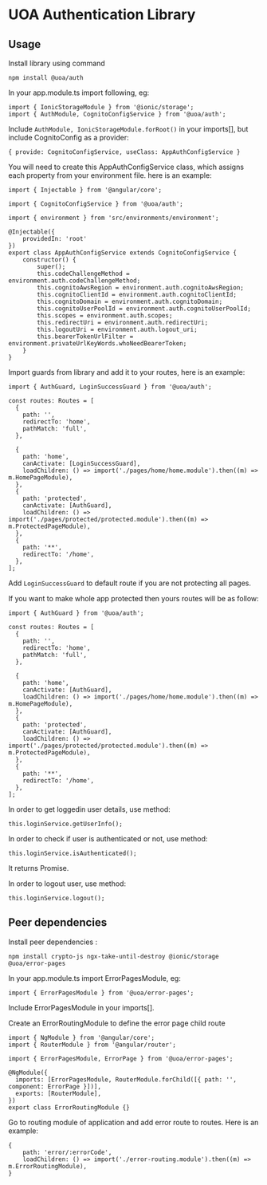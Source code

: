 # UOA Authentication Library

## Usage

Install library using command

```
npm install @uoa/auth
```

In your app.module.ts import following, eg:

```
import { IonicStorageModule } from '@ionic/storage';
import { AuthModule, CognitoConfigService } from '@uoa/auth';
```

Include `AuthModule, IonicStorageModule.forRoot()` in your imports[], but include CognitoConfig as a provider:

`{ provide: CognitoConfigService, useClass: AppAuthConfigService }`

You will need to create this AppAuthConfigService class, which assigns each property from your environment file. here is an example:

```
import { Injectable } from '@angular/core';

import { CognitoConfigService } from '@uoa/auth';

import { environment } from 'src/environments/environment';

@Injectable({
    providedIn: 'root'
})
export class AppAuthConfigService extends CognitoConfigService {
    constructor() {
        super();
        this.codeChallengeMethod = environment.auth.codeChallengeMethod;
        this.cognitoAwsRegion = environment.auth.cognitoAwsRegion;
        this.cognitoClientId = environment.auth.cognitoClientId;
        this.cognitoDomain = environment.auth.cognitoDomain;
        this.cognitoUserPoolId = environment.auth.cognitoUserPoolId;
        this.scopes = environment.auth.scopes;
        this.redirectUri = environment.auth.redirectUri;
        this.logoutUri = environment.auth.logout_uri;
        this.bearerTokenUrlFilter = environment.privateUrlKeyWords.whoNeedBearerToken;
    }
}
```

Import guards from library and add it to your routes, here is an example:

```
import { AuthGuard, LoginSuccessGuard } from '@uoa/auth';

const routes: Routes = [
  {
    path: '',
    redirectTo: 'home',
    pathMatch: 'full',
  },

  {
    path: 'home',
    canActivate: [LoginSuccessGuard],
    loadChildren: () => import('./pages/home/home.module').then((m) => m.HomePageModule),
  },
  {
    path: 'protected',
    canActivate: [AuthGuard],
    loadChildren: () => import('./pages/protected/protected.module').then((m) => m.ProtectedPageModule),
  },
  {
    path: '**',
    redirectTo: '/home',
  },
];
```

Add `LoginSuccessGuard` to default route if you are not protecting all pages.

If you want to make whole app protected then yours routes will be as follow:

```
import { AuthGuard } from '@uoa/auth';

const routes: Routes = [
  {
    path: '',
    redirectTo: 'home',
    pathMatch: 'full',
  },

  {
    path: 'home',
    canActivate: [AuthGuard],
    loadChildren: () => import('./pages/home/home.module').then((m) => m.HomePageModule),
  },
  {
    path: 'protected',
    canActivate: [AuthGuard],
    loadChildren: () => import('./pages/protected/protected.module').then((m) => m.ProtectedPageModule),
  },
  {
    path: '**',
    redirectTo: '/home',
  },
];
```

In order to get loggedin user details, use method:

```
this.loginService.getUserInfo();
```

In order to check if user is authenticated or not, use method:

```
this.loginService.isAuthenticated();
```

It returns Promise<boolean>.

In order to logout user, use method:

```
this.loginService.logout();
```

## Peer dependencies

Install peer dependencies :

```
npm install crypto-js ngx-take-until-destroy @ionic/storage @uoa/error-pages
```

In your app.module.ts import ErrorPagesModule, eg:

`import { ErrorPagesModule } from '@uoa/error-pages';`

Include ErrorPagesModule in your imports[].

Create an ErrorRoutingModule to define the error page child route

```
import { NgModule } from '@angular/core';
import { RouterModule } from '@angular/router';

import { ErrorPagesModule, ErrorPage } from '@uoa/error-pages';

@NgModule({
  imports: [ErrorPagesModule, RouterModule.forChild([{ path: '', component: ErrorPage }])],
  exports: [RouterModule],
})
export class ErrorRoutingModule {}
```

Go to routing module of application and add error route to routes. Here is an example:

```
{
    path: 'error/:errorCode',
    loadChildren: () => import('./error-routing.module').then((m) => m.ErrorRoutingModule),
}
```
